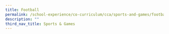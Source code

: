 ```yaml
---
title: Football
permalink: /school-experience/co-curriculum/cca/sports-and-games/football/
description: ""
third_nav_title: Sports & Games
---
```

